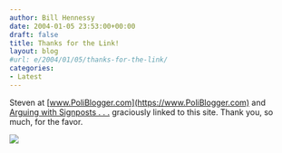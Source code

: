 ```yaml
---
author: Bill Hennessy
date: 2004-01-05 23:53:00+00:00
draft: false
title: Thanks for the Link!
layout: blog
#url: e/2004/01/05/thanks-for-the-link/
categories:
- Latest
---
```


Steven at [www.PoliBlogger.com](https://www.PoliBlogger.com) and [Arguing with Signposts . . .](https://www.arguewithsigns.net/mt/) graciously linked to this site. Thank you, so much, for the favor.

![](https://blog.billhennessy.com/aggbug.aspx?PostID=795)

